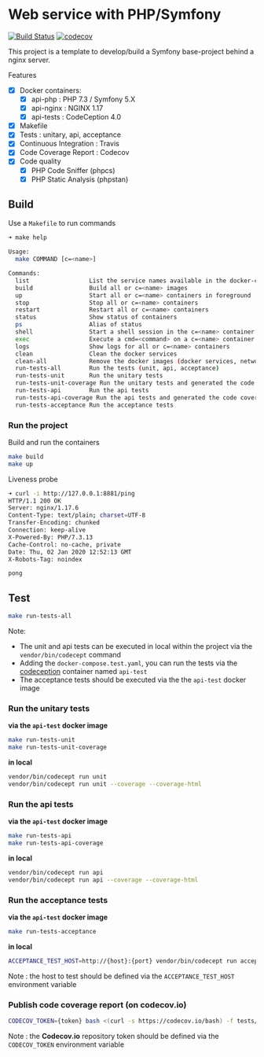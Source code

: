 # Web service with PHP/Symfony 
[![Build Status](https://travis-ci.org/epourail/template-api-symfony.svg?branch=master)](https://travis-ci.org/epourail/template-api-symfony)
[![codecov](https://codecov.io/gh/epourail/template-api-symfony/branch/master/graph/badge.svg)](https://codecov.io/gh/epourail/template-api-symfony)

This project is a template to develop/build a Symfony base-project behind a nginx server.

Features
- [x] Docker containers:
  - [x] api-php : PHP 7.3 / Symfony 5.X
  - [x] api-nginx : NGINX 1.17
  - [x] api-tests : CodeCeption 4.0
- [x] Makefile
- [x] Tests : unitary, api, acceptance
- [x] Continuous Integration : Travis
- [x] Code Coverage Report : Codecov
- [x] Code quality
  - [x] PHP Code Sniffer (phpcs)
  - [x] PHP Static Analysis (phpstan) 

## Build

Use a `Makefile` to run commands

```bash
➜ make help                  

Usage:
  make COMMAND [c=<name>]

Commands:
  list                 List the service names available in the docker-compose files
  build                Build all or c=<name> images
  up                   Start all or c=<name> containers in foreground
  stop                 Stop all or c=<name> containers
  restart              Restart all or c=<name> containers
  status               Show status of containers
  ps                   Alias of status
  shell                Start a shell session in the c=<name> container
  exec                 Execute a cmd=<command> on a c=<name> container
  logs                 Show logs for all or c=<name> containers
  clean                Clean the docker services
  clean-all            Remove the docker images (docker services, network and volumes)
  run-tests-all        Run the tests (unit, api, acceptance)
  run-tests-unit       Run the unitary tests
  run-tests-unit-coverage Run the unitary tests and generated the code coverage
  run-tests-api        Run the api tests
  run-tests-api-coverage Run the api tests and generated the code coverage
  run-tests-acceptance Run the acceptance tests
```

### Run the project 

Build and run the containers

```bash
make build
make up
```

Liveness probe

```bash
➜ curl -i http://127.0.0.1:8881/ping
HTTP/1.1 200 OK
Server: nginx/1.17.6
Content-Type: text/plain; charset=UTF-8
Transfer-Encoding: chunked
Connection: keep-alive
X-Powered-By: PHP/7.3.13
Cache-Control: no-cache, private
Date: Thu, 02 Jan 2020 12:52:13 GMT
X-Robots-Tag: noindex

pong
```

## Test

```bash
make run-tests-all
```

Note:
- The unit and api tests can be executed in local within the project via the `vendor/bin/codecept` command 
- Adding the `docker-compose.test.yaml`, you can run the tests 
via the [codeception](https://codeception.com/) container named `api-test` 
- The acceptance tests should be executed via the the `api-test` docker image

### Run the unitary tests

**via the `api-test` docker image**
```bash
make run-tests-unit
make run-tests-unit-coverage
```

**in local**
```bash
vendor/bin/codecept run unit
vendor/bin/codecept run unit --coverage --coverage-html
```

### Run the api tests

**via the `api-test` docker image**
```bash
make run-tests-api
make run-tests-api-coverage
```

**in local**
```bash
vendor/bin/codecept run api
vendor/bin/codecept run api --coverage --coverage-html
```

### Run the acceptance tests

**via the `api-test` docker image**
```bash
make run-tests-acceptance
```

**in local**
```bash
ACCEPTANCE_TEST_HOST=http://{host}:{port} vendor/bin/codecept run acceptance
```
Note : the host to test should be defined via the `ACCEPTANCE_TEST_HOST` environment variable

### Publish code coverage report (on codecov.io)

```bash
CODECOV_TOKEN={token} bash <(curl -s https://codecov.io/bash) -f tests/_output/coverage.xml
```
Note : the **Codecov.io** repository token should be defined via the `CODECOV_TOKEN` environment variable
